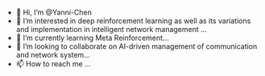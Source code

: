 - 👋 Hi, I’m @Yanni-Chen
- 👀 I’m interested in deep reinforcement learning as well as its variations and implementation in intelligent network management ...
- 🌱 I’m currently learning Meta Reinforcement...
- 💞️ I’m looking to collaborate on AI-driven management of communication and network system...
- 📫 How to reach me ...

<!---
Yanni-Chen/Yanni-Chen is a ✨ special ✨ repository because its `README.md` (this file) appears on your GitHub profile.
You can click the Preview link to take a look at your changes.
--->

